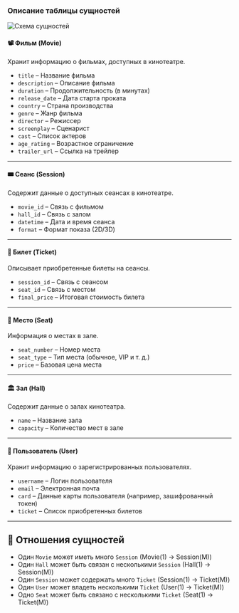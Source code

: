 ### Описание таблицы сущностей  

![Схема сущностей](https://github.com/Gidcher/cinema/blob/entity/sheme.png)

#### 📽️ **Фильм** (Movie) 
Хранит информацию о фильмах, доступных в кинотеатре.  
- `title` – Название фильма  
- `description` – Описание фильма  
- `duration` – Продолжительность (в минутах)  
- `release_date` – Дата старта проката  
- `country` – Страна производства  
- `genre` – Жанр фильма  
- `director` – Режиссер  
- `screenplay` – Сценарист  
- `cast` – Список актеров  
- `age_rating` – Возрастное ограничение  
- `trailer_url` – Ссылка на трейлер  

---  

#### 🎟️ **Сеанс** (Session) 
Содержит данные о доступных сеансах в кинотеатре.  
- `movie_id` – Связь с фильмом  
- `hall_id` – Связь с залом  
- `datetime` – Дата и время сеанса  
- `format` – Формат показа (2D/3D)  

---  

#### 🎫 **Билет** (Ticket)
Описывает приобретенные билеты на сеансы.  
- `session_id` – Связь с сеансом  
- `seat_id` – Связь с местом  
- `final_price` – Итоговая стоимость билета  

---  

#### 💺 **Место** (Seat)
Информация о местах в зале.  
- `seat_number` – Номер места  
- `seat_type` – Тип места (обычное, VIP и т. д.)  
- `price` – Базовая цена места  

---  

#### 🏛️ **Зал** (Hall)
Содержит данные о залах кинотеатра.  
- `name` – Название зала  
- `capacity` – Количество мест в зале  

---  

#### 👤 **Пользователь** (User)
Хранит информацию о зарегистрированных пользователях.  
- `username` – Логин пользователя  
- `email` – Электронная почта  
- `card` – Данные карты пользователя (например, зашифрованный токен)  
- `ticket` – Список приобретенных билетов  

---  

## 🔗 Отношения сущностей

- Один `Movie` может иметь много `Session` (Movie(1) -> Session(M))
- Один `Hall` может быть связан с несколькими `Session` (Hall(1) -> Session(M))
- Один `Session` может содержать много `Ticket` (Session(1) -> Ticket(M))
- Один `User` может владеть несколькими `Ticket` (User(1) -> Ticket(M))
- Одно `Seat` может быть связано с несколькими `Ticket` (Seat(1) -> Ticket(M))

